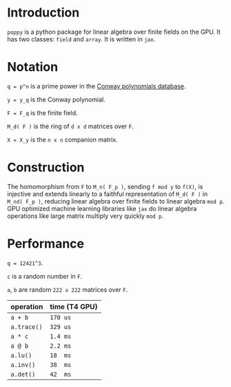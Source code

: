 # Introduction
`poppy` is a python package for linear algebra over finite fields on the GPU. It has two classes: `field` and `array`. It is written in `jax`.



# Notation
`q = p^n` is a prime power in the [Conway polynomials database](https://github.com/sagemath/conway-polynomials).

`y = y_q` is the Conway polynomial. 

`F = F_q` is the finite field.

`M_d( F )` is the ring of `d x d` matrices over `F`.

`X = X_y` is the `n x n` companion matrix.


# Construction
The homomorphism from `F` to `M_n( F_p )`, sending `f mod y` to `f(X)`, is injective and extends linearly to a faithful representation of `M_d( F )` in `M_nd( F_p )`, reducing linear algebra over finite fields
to linear algebra `mod p`. GPU optimized machine learning libraries like `jax` do linear algebra operations
like large matrix multiply very quickly `mod p`.

# Performance

`q = 12421^3`.

`c` is a random number in `F`.
 
`a`, `b` are random `222 x 222` matrices over `F`.

| operation  | time (T4 GPU) |
| ------------- | ------------- |
| `a + b`  | `170 us`  |
| `a.trace()` | `329 us` |
| `a * c`  | `1.4 ms`  |
| `a @ b`  | `2.2 ms`  |
| `a.lu()`  | `18  ms`  |
| `a.inv()`  | `38  ms`  |
| `a.det()`  | `42  ms`  |

